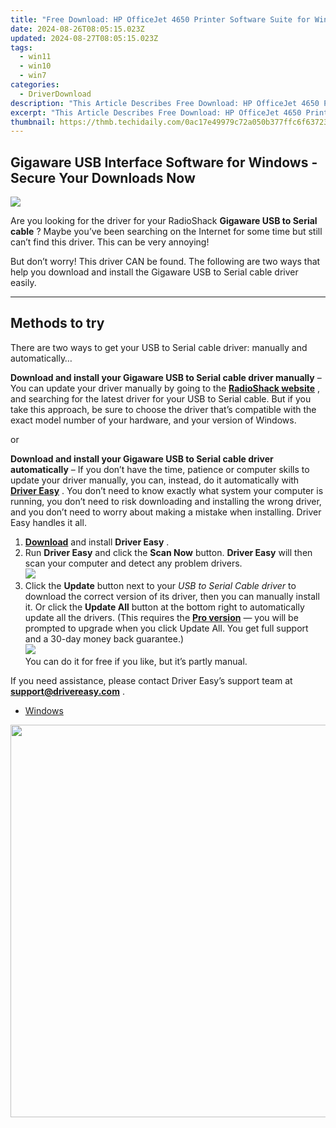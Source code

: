 ```yaml
---
title: "Free Download: HP OfficeJet 4650 Printer Software Suite for Windows"
date: 2024-08-26T08:05:15.023Z
updated: 2024-08-27T08:05:15.023Z
tags:
  - win11
  - win10
  - win7
categories:
  - DriverDownload
description: "This Article Describes Free Download: HP OfficeJet 4650 Printer Software Suite for Windows"
excerpt: "This Article Describes Free Download: HP OfficeJet 4650 Printer Software Suite for Windows"
thumbnail: https://thmb.techidaily.com/0ac17e49979c72a050b377ffc6f63723ef10196944c0e4d0e8d090140eaead92.jpg
---
```


## Gigaware USB Interface Software for Windows - Secure Your Downloads Now

![](https://images.drivereasy.com/wp-content/uploads/2018/11/img_5be507acb8248-233x300.jpg)

 Are you looking for the driver for your RadioShack **Gigaware USB to Serial cable** ? Maybe you’ve been searching on the Internet for some time but still can’t find this driver. This can be very annoying!

 But don’t worry! This driver CAN be found. The following are two ways that help you download and install the Gigaware USB to Serial cable driver easily.

---

## Methods to try

 There are two ways to get your USB to Serial cable driver: manually and automatically…

 **Download and install your Gigaware USB to Serial cable driver manually** – You can update your driver manually by going to the **[RadioShack website](https://www.radioshack.com/)**  , and searching for the latest driver for your USB to Serial cable. But if you take this approach, be sure to choose the driver that’s compatible with the exact model number of your hardware, and your version of Windows.

or

 **Download and install your Gigaware USB to Serial cable driver automatically** – If you don’t have the time, patience or computer skills to update your driver manually, you can, instead, do it automatically with **[Driver Easy](https://tools.techidaily.com/drivereasy/download/)**  . You don’t need to know exactly what system your computer is running, you don’t need to risk downloading and installing the wrong driver, and you don’t need to worry about making a mistake when installing. Driver Easy handles it all.

1. [**Download**](https://tools.techidaily.com/drivereasy/download/) and install **Driver Easy** .
2. Run **Driver Easy** and click the **Scan Now** button. **Driver Easy**  will then scan your computer and detect any problem drivers.  
![](https://images.drivereasy.com/wp-content/uploads/2018/10/img_5bd0366bd75a4.jpg)
3. Click the **Update**  button next to your _USB to Serial Cable driver_ to download the correct version of its driver, then you can manually install it. Or click the **Update All**  button at the bottom right to automatically update all the drivers. (This requires the **[Pro version](https://tools.techidaily.com/drivereasy/download/)**  — you will be prompted to upgrade when you click Update All. You get full support and a 30-day money back guarantee.)  
![](https://images.drivereasy.com/wp-content/uploads/2018/11/img_5be5284d46523.jpg)  
 You can do it for free if you like, but it’s partly manual.

 If you need assistance, please contact Driver Easy’s support team at **[support@drivereasy.com](https://tools.techidaily.com/drivereasy/download/)**  .

* [Windows](https://tools.techidaily.com/drivereasy/download/)

<ins class="adsbygoogle"
     style="display:block"
     data-ad-format="autorelaxed"
     data-ad-client="ca-pub-7571918770474297"
     data-ad-slot="1223367746"></ins>



<ins class="adsbygoogle"
     style="display:block"
     data-ad-client="ca-pub-7571918770474297"
     data-ad-slot="8358498916"
     data-ad-format="auto"
     data-full-width-responsive="true"></ins>



<!-- affiliate ads begin -->
<a href="https://thefitville.pxf.io/c/5597632/1526796/15852" target="_top" id="1526796"><img src="//a.impactradius-go.com/display-ad/15852-1526796" border="0" alt="" width="1200" height="628"/></a><img height="0" width="0" src="https://imp.pxf.io/i/5597632/1526796/15852" style="position:absolute;visibility:hidden;" border="0" />
<!-- affiliate ads end -->